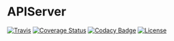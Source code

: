 # APIServer

[![Travis](http://img.shields.io/travis/FutureGateway/APIServer/master.png)](https://travis-ci.org/FutureGateway/APIServer)
[![Coverage Status](https://coveralls.io/repos/github/FutureGateway/APIServer/badge.svg?branch=unit-test)](https://coveralls.io/github/FutureGateway/APIServer?branch=unit-test)
[![Codacy Badge](https://api.codacy.com/project/badge/Grade/a60c990738784e078a43da09bf945a35)](https://www.codacy.com/app/marco-fargetta/APIServer?utm_source=github.com&amp;utm_medium=referral&amp;utm_content=FutureGateway/APIServer&amp;utm_campaign=Badge_Grade)
[![License](https://img.shields.io/github/license/FutureGateway/APIServer.svg?style?flat)](http://www.apache.org/licenses/LICENSE-2.0.txt)


